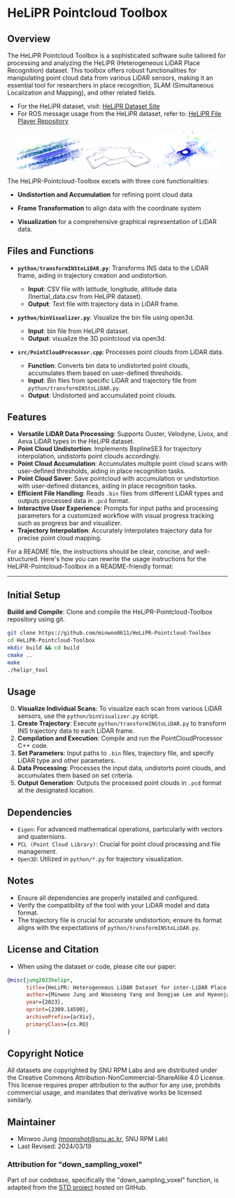 # HeLiPR Pointcloud Toolbox

## Overview
The HeLiPR Pointcloud Toolbox is a sophisticated software suite tailored for processing and analyzing the HeLiPR (Heterogeneous LiDAR Place Recognition) dataset. This toolbox offers robust functionalities for manipulating point cloud data from various LiDAR sensors, making it an essential tool for researchers in place recognition, SLAM (Simultaneous Localization and Mapping), and other related fields.

- For the HeLiPR dataset, visit: [HeLiPR Dataset Site](https://sites.google.com/view/heliprdataset)
- For ROS message usage from the HeLiPR dataset, refer to: [HeLiPR File Player Repository](https://github.com/minwoo0611/helipr_file_player)

<p align="center">
  <img src="image/accumulation.png" alt="Accumulation" width="30%" />
  <img src="image/trajectory.png" alt="Trajectory" width="30%" />
  <img src="image/visualizer.png" alt="Visualizer" width="30%" />
</p>

The HeLiPR-Pointcloud-Toolbox excels with three core functionalities: 

- **Undistortion and Accumulation** for refining point cloud data

- **Frame Transformation** to align data with the coordinate system

- **Visualization** for a comprehensive graphical representation of LiDAR data.

## Files and Functions
- **`python/transformINStoLiDAR.py`**: Transforms INS data to the LiDAR frame, aiding in trajectory creation and undistortion.
  - **Input**: CSV file with latitude, longitude, altitude data (Inertial_data.csv from HeLiPR dataset).
  - **Output**: Text file with trajectory data in LiDAR frame.
  
- **`python/binVisualizer.py`**: Visualize the bin file using open3d.
  - **Input**: bin file from HeLiPR dataset.
  - **Output**: visualize the 3D pointcloud via open3d.

- **`src/PointCloudProcessor.cpp`**: Processes point clouds from LiDAR data.
  - **Function**: Converts bin data to undistorted point clouds, accumulates them based on user-defined thresholds.
  - **Input**: Bin files from specific LiDAR and trajectory file from `python/transformINStoLiDAR.py`.
  - **Output**: Undistorted and accumulated point clouds.

## Features
- **Versatile LiDAR Data Processing**: Supports Ouster, Velodyne, Livox, and Aeva LiDAR types in the HeLiPR dataset.
- **Point Cloud Undistortion**: Implements BsplineSE3 for trajectory interpolation, undistorts point clouds accordingly.
- **Point Cloud Accumulation**: Accumulates multiple point cloud scans with user-defined thresholds, aiding in place recognition tasks.
- **Point Cloud Saver**: Save pointcloud with accumulation or undistortion with user-defined distances, aiding in place recognition tasks.
- **Efficient File Handling**: Reads `.bin` files from different LiDAR types and outputs processed data in `.pcd` format.
- **Interactive User Experience**: Prompts for input paths and processing parameters for a customized workflow with visual progress tracking such as progress bar and visualizer.
- **Trajectory Interpolation**: Accurately interpolates trajectory data for precise point cloud mapping.


For a README file, the instructions should be clear, concise, and well-structured. Here's how you can rewrite the usage instructions for the HeLiPR-Pointcloud-Toolbox in a README-friendly format:

---

## Initial Setup

**Buiild and Compile**: 
Clone and compile the HeLiPR-Pointcloud-Toolbox repository using git.
```bash
git clone https://github.com/minwoo0611/HeLiPR-Pointcloud-Toolbox
cd HeLiPR-Pointcloud-Toolbox
mkdir build && cd build
cmake ..
make
./helipr_tool
```

## Usage
0. **Visualize Individual Scans**: To visualize each scan from various LiDAR sensors, use the `python/binVisualizer.py` script.
1. **Create Trajectory**: Execute `python/transformINStoLiDAR.py` to transform INS trajectory data to each LiDAR frame.
2. **Compilation and Execution**: Compile and run the PointCloudProcessor C++ code.
3. **Set Parameters**: Input paths to `.bin` files, trajectory file, and specify LiDAR type and other parameters.
4. **Data Processing**: Processes the input data, undistorts point clouds, and accumulates them based on set criteria.
5. **Output Generation**: Outputs the processed point clouds in `.pcd` format at the designated location.

## Dependencies
- `Eigen`: For advanced mathematical operations, particularly with vectors and quaternions.
- `PCL (Point Cloud Library)`: Crucial for point cloud processing and file management.
- `Open3D`: Utilized in `python/*.py` for trajectory visualization.

## Notes
- Ensure all dependencies are properly installed and configured.
- Verify the compatibility of the tool with your LiDAR model and data format.
- The trajectory file is crucial for accurate undistortion; ensure its format aligns with the expectations of `python/transformINStoLiDAR.py`.

## License and Citation
- When using the dataset or code, please cite our paper:

```bibtex
@misc{jung2023helipr,
      title={HeLiPR: Heterogeneous LiDAR Dataset for inter-LiDAR Place Recognition under Spatial and Temporal Variations}, 
      author={Minwoo Jung and Wooseong Yang and Dongjae Lee and Hyeonjae Gil and Giseop Kim and Ayoung Kim},
      year={2023},
      eprint={2309.14590},
      archivePrefix={arXiv},
      primaryClass={cs.RO}
}
```

## Copyright Notice
All datasets are copyrighted by SNU RPM Labs and are distributed under the Creative Commons Attribution-NonCommercial-ShareAlike 4.0 License. This license requires proper attribution to the author for any use, prohibits commercial usage, and mandates that derivative works be licensed similarly.

## Maintainer
- Minwoo Jung (moonshot@snu.ac.kr, SNU RPM Lab)
- Last Revised: 2024/03/19

### Attribution for "down_sampling_voxel"

Part of our codebase, specifically the "down_sampling_voxel" function, is adapted from the [STD project](https://github.com/hku-mars/STD) hosted on GitHub.

